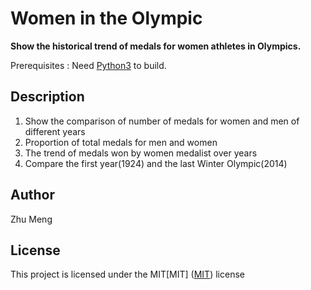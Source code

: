 # Women in the Olympic

**Show the historical trend of medals for women athletes in Olympics.**

Prerequisites : Need [Python3](https://www.python.org/) to build.

## Description
1. Show the comparison of number of medals for women and men of different years
2. Proportion of total medals for men and women
3. The trend of medals won by women medalist over years
4. Compare the first year(1924) and the last Winter Olympic(2014)

## Author
Zhu Meng

## License
This project is licensed under the MIT[MIT]
([MIT](https://choosealicense.com/licenses/mit/)) license
